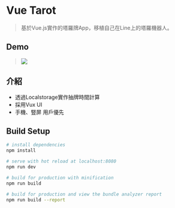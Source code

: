 # Vue Tarot

> 基於Vue.js實作的塔羅牌App，移植自己在Line上的塔羅機器人。 

## Demo
> ![](https://raw.githubusercontent.com/realdennis/vue-tarot/master/demo.gif)

## 介紹
- 透過Localstorage實作抽牌時間計算
- 採用Vux UI 
- 手機、豎屏 用戶優先


## Build Setup

``` bash
# install dependencies
npm install

# serve with hot reload at localhost:8080
npm run dev

# build for production with minification
npm run build

# build for production and view the bundle analyzer report
npm run build --report
```
